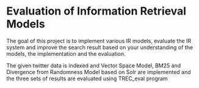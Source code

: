 # Evaluation of Information Retrieval Models

The goal of this project is to implement various IR models, evaluate the IR system and improve the search result based on your understanding of the models, the implementation and the evaluation.

 The given twitter data is indexed and Vector Space Model, BM25 and Divergence from Randomness Model based on Solr  are implemented and the three sets of results are evaluated using TREC_eval program
